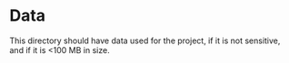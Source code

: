 # Data

This directory should have data used for the project, if it is not sensitive,
and if it is <100 MB in size.
